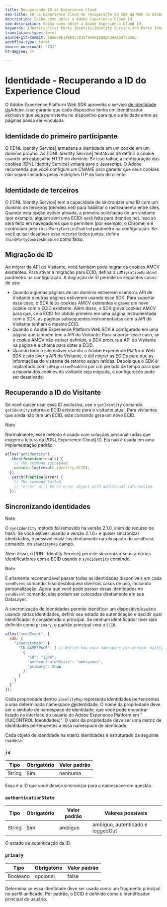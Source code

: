 ```yaml
---
title: Recuperando ID de Experience Cloud
seo-title: ID de Experience Cloud de recuperação do SDK da Web do Adobe Experience Platform
description: Saiba como obter a Adobe Experience Cloud Id.
seo-description: Saiba como obter a Adobe Experience Cloud Id.
keywords: Identity;First Party Identity;Identity Service;3rd Party Identity;ID Migration;Visitor ID;third party identity;thirdPartyCookiesEnabled;idMigrationEnabled;getIdentity;Syncing Identities;syncIdentity;sendEvent;identityMap;primary;ecid;Identity Namespace;namespace id;authenticationState;hashEnabled;
translation-type: tm+mt
source-git-commit: 1b5ee9b1f9bdc7835fa8de59020b3eebb4f59505
workflow-type: tm+mt
source-wordcount: '731'
ht-degree: 4%

---
```



# Identidade - Recuperando a ID do Experience Cloud

O Adobe Experience Platform Web SDK aproveita o serviço [de identidade do](../../identity-service/ecid.md)Adobe. Isso garante que cada dispositivo tenha um identificador exclusivo que seja persistente no dispositivo para que a atividade entre as páginas possa ser vinculada.

## Identidade do primeiro participante

O [!DNL Identity Service] armazena a identidade em um cookie em um domínio próprio. As [!DNL Identity Service] tentativas de definir o cookie usando um cabeçalho HTTP no domínio. Se isso falhar, a configuração dos cookies [!DNL Identity Service] voltará para o Javascript. O Adobe recomenda que você configure um CNAME para garantir que seus cookies não sejam limitados pelas restrições ITP do lado do cliente.

## Identidade de terceiros

O [!DNL Identity Service] tem a capacidade de sincronizar uma ID com um domínio de terceiros (demdex.net) para habilitar o rastreamento entre sites. Quando esta opção estiver ativada, a primeira solicitação de um visitante (por exemplo, alguém sem uma ECID) será feita para demdex.net. Isso só será feito em navegadores que o permitem (por exemplo, o Chrome) e é controlado pelo `thirdPartyCookiesEnabled` parâmetro na configuração. Se você quiser desativar esse recurso todos juntos, defina `thirdPartyCookiesEnabled` como falso.

## Migração de ID

Ao migrar da API do Visitante, você também pode migrar os cookies AMCV existentes. Para ativar a migração para ECID, defina o `idMigrationEnabled` parâmetro na configuração. A migração de ID permite os seguintes casos de uso:

* Quando algumas páginas de um domínio estiverem usando a API de Visitante e outras páginas estiverem usando esse SDK. Para suportar esse caso, o SDK lê os cookies AMCV existentes e grava um novo cookie com o ECID existente. Além disso, o SDK grava cookies AMCV para que, se o ECID for obtido primeiro em uma página instrumentada com o SDK, as páginas subsequentes instrumentadas com a API do Visitante tenham o mesmo ECID.
* Quando o Adobe Experience Platform Web SDK é configurado em uma página que também tem a API do Visitante. Para suportar esse caso, se o cookie AMCV não estiver definido, o SDK procura a API do Visitante na página e a chama para obter a ECID.
* Quando todo o site estiver usando o Adobe Experience Platform Web SDK e não tiver a API do Visitante, é útil migrar as ECIDs para que as informações do visitante de retorno sejam retidas. Depois que o SDK é implantado com `idMigrationEnabled` por um período de tempo para que a maioria dos cookies do visitante seja migrada, a configuração pode ser desativada.

## Recuperando a ID do Visitante

Se você quiser usar essa ID exclusiva, use o `getIdentity` comando. `getIdentity` retorna o ECID existente para o visitante atual. Para visitantes que ainda não têm um ECID, este comando gera um novo ECID.

>[!NOTE]
>
>Normalmente, esse método é usado com soluções personalizadas que exigem a leitura da [!DNL Experience Cloud] ID. Ela não é usada em uma implementação padrão.

```javascript
alloy("getIdentity")
  .then(function(result) {
    // The command succeeded.
    console.log(result.identity.ECID);
  })
  .catch(function(error) {
    // The command failed.
    // "error" will be an error object with additional information.
  });
```

## Sincronizando identidades

>[!NOTE]
>
>O `syncIdentity` método foi removido na versão 2.1.0, além do recurso de hash. Se você estiver usando a versão 2.1.0+ e quiser sincronizar identidades, é possível enviá-las diretamente na `xdm` opção do `sendEvent` comando, no `identityMap` campo.

Além disso, o [!DNL Identity Service] permite sincronizar seus próprios identificadores com a ECID usando o `syncIdentity` comando.

>[!NOTE]
>
>É altamente recomendável passar todas as identidades disponíveis em cada `sendEvent` comando. Isso desbloqueia diversos casos de uso, incluindo personalização. Agora que você pode passar essas identidades no `sendEvent` comando, elas podem ser colocadas diretamente em sua DataLayer.

A sincronização de identidades permite identificar um dispositivo/usuário usando várias identidades, definir seu estado de autenticação e decidir qual identificador é considerado o principal. Se nenhum identificador tiver sido definido como `primary`, o padrão principal será o `ECID`.

```javascript
alloy("sendEvent", {
  xdm: {
    "identityMap": {
      "ID_NAMESPACE": [ // Notice how each namespace can contain multiple identifiers.
        {
          "id": "1234",
          "authenticatedState": "ambiguous",
          "primary": true
        }
      ]
    }
  }
});
```

Cada propriedade dentro `identityMap` representa identidades pertencentes a uma determinada namespace [de](../../identity-service/namespaces.md)identidade. O nome da propriedade deve ser o símbolo de namespace de identidade, que você pode encontrar listado na interface do usuário do Adobe Experience Platform em &quot;[!UICONTROL Identidades]&quot;. O valor da propriedade deve ser uma matriz de identidades pertencentes a essa namespace de identidade.

Cada objeto de identidade na matriz identidades é estruturado da seguinte maneira:

### `id`

| **Tipo** | **Obrigatório** | **Valor padrão** |
| -------- | ------------ | ----------------- |
| String | Sim | nenhuma |

Essa é a ID que você deseja sincronizar para a namespace em questão.

### `authenticationState`

| **Tipo** | **Obrigatório** | **Valor padrão** | **Valores possíveis** |
| -------- | ------------ | ----------------- | ------------------------------------ |
| String | Sim | ambíguo | ambíguo, autenticado e loggedOut |

O estado de autenticação da ID.

### `primary`

| **Tipo** | **Obrigatório** | **Valor padrão** |
| -------- | ------------ | ----------------- |
| Booleano | opcional | false |

Determina se essa identidade deve ser usada como um fragmento principal no perfil unificado. Por padrão, o ECID é definido como o identificador principal do usuário.
